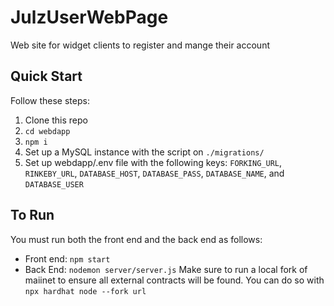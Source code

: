 # JulzUserWebPage
Web site for widget clients to register and mange their account

## Quick Start
Follow these steps:
1. Clone this repo
2.  ```cd webdapp```
3.  ```npm i```
4. Set up a MySQL instance with the script on `./migrations/`
5. Set up webdapp/.env file with the following keys: 
    `FORKING_URL`, 
    `RINKEBY_URL`,
    `DATABASE_HOST`,
    `DATABASE_PASS`,
    `DATABASE_NAME`, and
    `DATABASE_USER` 

## To Run
You must run both the front end and the back end as follows:
* Front end:   ```npm start```
* Back End: ```nodemon server/server.js```
Make sure to run a local fork of maiinet to ensure all external contracts will be found. You can do so with `npx hardhat node --fork url`
